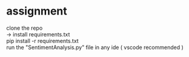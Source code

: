 # assignment
clone the repo
<br>
-> install requirements.txt<br>
pip install -r requirements.txt<br>
run the "SentimentAnalysis.py" file in any ide ( vscode recommended )
